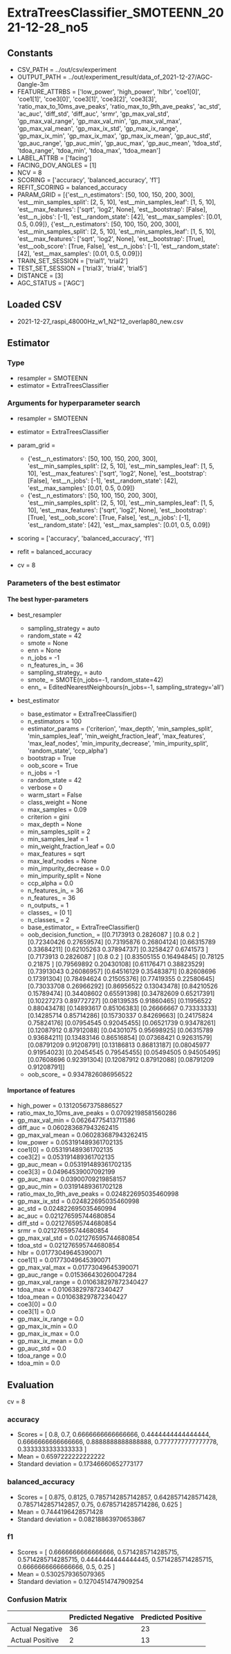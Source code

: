 # ExtraTreesClassifier_SMOTEENN_2021-12-28_no5
## Constants
- CSV_PATH = ../out/csv/experiment
- OUTPUT_PATH = ../out/experiment_result/data_of_2021-12-27/AGC-0angle-3m
- FEATURE_ATTRBS = ['low_power', 'high_power', 'hlbr', 'coe1[0]', 'coe1[1]', 'coe3[0]', 'coe3[1]', 'coe3[2]', 'coe3[3]', 'ratio_max_to_10ms_ave_peaks', 'ratio_max_to_9th_ave_peaks', 'ac_std', 'ac_auc', 'diff_std', 'diff_auc', 'srmr', 'gp_max_val_std', 'gp_max_val_range', 'gp_max_val_min', 'gp_max_val_max', 'gp_max_val_mean', 'gp_max_ix_std', 'gp_max_ix_range', 'gp_max_ix_min', 'gp_max_ix_max', 'gp_max_ix_mean', 'gp_auc_std', 'gp_auc_range', 'gp_auc_min', 'gp_auc_max', 'gp_auc_mean', 'tdoa_std', 'tdoa_range', 'tdoa_min', 'tdoa_max', 'tdoa_mean']
- LABEL_ATTRB = ['facing']
- FACING_DOV_ANGLES = [1]
- NCV = 8
- SCORING = ['accuracy', 'balanced_accuracy', 'f1']
- REFIT_SCORING = balanced_accuracy
- PARAM_GRID = [{'est__n_estimators': [50, 100, 150, 200, 300], 'est__min_samples_split': [2, 5, 10], 'est__min_samples_leaf': [1, 5, 10], 'est__max_features': ['sqrt', 'log2', None], 'est__bootstrap': [False], 'est__n_jobs': [-1], 'est__random_state': [42], 'est__max_samples': [0.01, 0.5, 0.09]}, {'est__n_estimators': [50, 100, 150, 200, 300], 'est__min_samples_split': [2, 5, 10], 'est__min_samples_leaf': [1, 5, 10], 'est__max_features': ['sqrt', 'log2', None], 'est__bootstrap': [True], 'est__oob_score': [True, False], 'est__n_jobs': [-1], 'est__random_state': [42], 'est__max_samples': [0.01, 0.5, 0.09]}]
- TRAIN_SET_SESSION = ['trial1', 'trial2']
- TEST_SET_SESSION = ['trial3', 'trial4', 'trial5']
- DISTANCE = [3]
- AGC_STATUS = ['AGC']

## Loaded CSV
- 2021-12-27_raspi_48000Hz_w1_N2^12_overlap80_new.csv

## Estimator
### Type
- resampler = SMOTEENN
- estimator = ExtraTreesClassifier

### Arguments for hyperparameter search
- resampler = SMOTEENN
- estimator = ExtraTreesClassifier
- param_grid = 
	- {'est__n_estimators': [50, 100, 150, 200, 300], 'est__min_samples_split': [2, 5, 10], 'est__min_samples_leaf': [1, 5, 10], 'est__max_features': ['sqrt', 'log2', None], 'est__bootstrap': [False], 'est__n_jobs': [-1], 'est__random_state': [42], 'est__max_samples': [0.01, 0.5, 0.09]}
	- {'est__n_estimators': [50, 100, 150, 200, 300], 'est__min_samples_split': [2, 5, 10], 'est__min_samples_leaf': [1, 5, 10], 'est__max_features': ['sqrt', 'log2', None], 'est__bootstrap': [True], 'est__oob_score': [True, False], 'est__n_jobs': [-1], 'est__random_state': [42], 'est__max_samples': [0.01, 0.5, 0.09]}

- scoring = ['accuracy', 'balanced_accuracy', 'f1']
- refit = balanced_accuracy
- cv = 8

### Parameters of the best estimator
#### The best hyper-parameters
- best_resampler
	- sampling_strategy = auto
	- random_state = 42
	- smote = None
	- enn = None
	- n_jobs = -1
	- n_features_in_ = 36
	- sampling_strategy_ = auto
	- smote_ = SMOTE(n_jobs=-1, random_state=42)
	- enn_ = EditedNearestNeighbours(n_jobs=-1, sampling_strategy='all')

- best_estimator
	- base_estimator = ExtraTreeClassifier()
	- n_estimators = 100
	- estimator_params = ('criterion', 'max_depth', 'min_samples_split', 'min_samples_leaf', 'min_weight_fraction_leaf', 'max_features', 'max_leaf_nodes', 'min_impurity_decrease', 'min_impurity_split', 'random_state', 'ccp_alpha')
	- bootstrap = True
	- oob_score = True
	- n_jobs = -1
	- random_state = 42
	- verbose = 0
	- warm_start = False
	- class_weight = None
	- max_samples = 0.09
	- criterion = gini
	- max_depth = None
	- min_samples_split = 2
	- min_samples_leaf = 1
	- min_weight_fraction_leaf = 0.0
	- max_features = sqrt
	- max_leaf_nodes = None
	- min_impurity_decrease = 0.0
	- min_impurity_split = None
	- ccp_alpha = 0.0
	- n_features_in_ = 36
	- n_features_ = 36
	- n_outputs_ = 1
	- classes_ = [0 1]
	- n_classes_ = 2
	- base_estimator_ = ExtraTreeClassifier()
	- oob_decision_function_ = [[0.7173913  0.2826087 ]
 [0.8        0.2       ]
 [0.72340426 0.27659574]
 [0.73195876 0.26804124]
 [0.66315789 0.33684211]
 [0.62105263 0.37894737]
 [0.3258427  0.6741573 ]
 [0.7173913  0.2826087 ]
 [0.8        0.2       ]
 [0.83505155 0.16494845]
 [0.78125    0.21875   ]
 [0.79569892 0.20430108]
 [0.61176471 0.38823529]
 [0.73913043 0.26086957]
 [0.64516129 0.35483871]
 [0.82608696 0.17391304]
 [0.78494624 0.21505376]
 [0.77419355 0.22580645]
 [0.73033708 0.26966292]
 [0.86956522 0.13043478]
 [0.84210526 0.15789474]
 [0.34408602 0.65591398]
 [0.34782609 0.65217391]
 [0.10227273 0.89772727]
 [0.08139535 0.91860465]
 [0.11956522 0.88043478]
 [0.14893617 0.85106383]
 [0.26666667 0.73333333]
 [0.14285714 0.85714286]
 [0.15730337 0.84269663]
 [0.24175824 0.75824176]
 [0.07954545 0.92045455]
 [0.06521739 0.93478261]
 [0.12087912 0.87912088]
 [0.04301075 0.95698925]
 [0.06315789 0.93684211]
 [0.13483146 0.86516854]
 [0.07368421 0.92631579]
 [0.08791209 0.91208791]
 [0.13186813 0.86813187]
 [0.08045977 0.91954023]
 [0.20454545 0.79545455]
 [0.05494505 0.94505495]
 [0.07608696 0.92391304]
 [0.12087912 0.87912088]
 [0.08791209 0.91208791]]
	- oob_score_ = 0.9347826086956522

#### Importance of features
- high_power = 0.13120567375886527
- ratio_max_to_10ms_ave_peaks = 0.07092198581560286
- gp_max_val_min = 0.06264775413711586
- diff_auc = 0.060283687943262415
- gp_max_val_mean = 0.060283687943262415
- low_power = 0.053191489361702135
- coe1[0] = 0.053191489361702135
- coe3[2] = 0.053191489361702135
- gp_auc_mean = 0.053191489361702135
- coe3[3] = 0.04964539007092199
- gp_auc_max = 0.03900709219858157
- gp_auc_min = 0.03191489361702128
- ratio_max_to_9th_ave_peaks = 0.024822695035460998
- gp_max_ix_std = 0.024822695035460998
- ac_std = 0.024822695035460994
- ac_auc = 0.021276595744680854
- diff_std = 0.021276595744680854
- srmr = 0.021276595744680854
- gp_max_val_std = 0.021276595744680854
- tdoa_std = 0.021276595744680854
- hlbr = 0.01773049645390071
- coe1[1] = 0.01773049645390071
- gp_max_val_max = 0.01773049645390071
- gp_auc_range = 0.015366430260047284
- gp_max_val_range = 0.010638297872340427
- tdoa_max = 0.010638297872340427
- tdoa_mean = 0.010638297872340427
- coe3[0] = 0.0
- coe3[1] = 0.0
- gp_max_ix_range = 0.0
- gp_max_ix_min = 0.0
- gp_max_ix_max = 0.0
- gp_max_ix_mean = 0.0
- gp_auc_std = 0.0
- tdoa_range = 0.0
- tdoa_min = 0.0

## Evaluation
cv = 8
### accuracy
- Scores = [ 0.8, 0.7, 0.6666666666666666, 0.4444444444444444, 0.6666666666666666, 0.8888888888888888, 0.7777777777777778, 0.3333333333333333 ]
- Mean = 0.6597222222222222
- Standard deviation = 0.17346660652773177

### balanced_accuracy
- Scores = [ 0.875, 0.8125, 0.7857142857142857, 0.6428571428571428, 0.7857142857142857, 0.75, 0.6785714285714286, 0.625 ]
- Mean = 0.7444196428571428
- Standard deviation = 0.08218863970653867

### f1
- Scores = [ 0.6666666666666666, 0.5714285714285715, 0.5714285714285715, 0.4444444444444445, 0.5714285714285715, 0.6666666666666666, 0.5, 0.25 ]
- Mean = 0.5302579365079365
- Standard deviation = 0.12704514747909254

### Confusion Matrix
|  | Predicted Negative | Predicted Positive |
| --- | --- | --- |
| Actual Negative | 36 | 23 |
| Actual Positive | 2 | 13 |

      